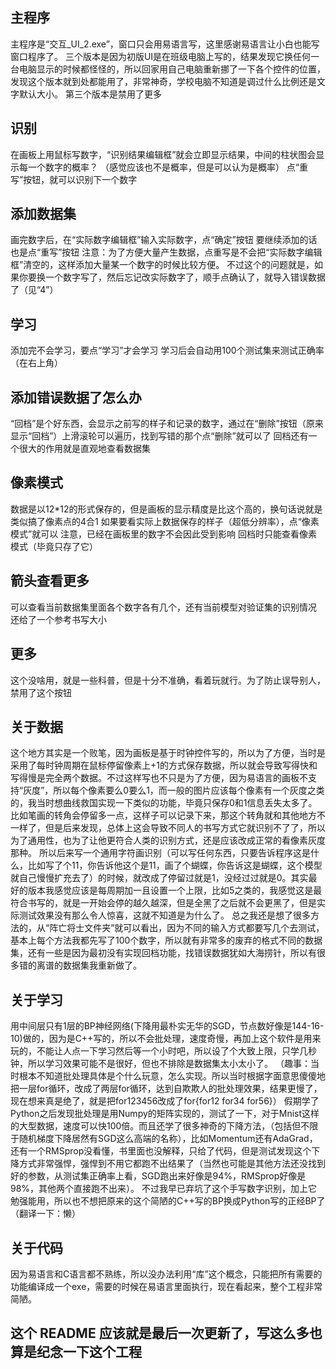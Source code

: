 ## 主程序
主程序是“交互_UI_2.exe”，窗口只会用易语言写，这里感谢易语言让小白也能写窗口程序了。
三个版本是因为初版UI是在班级电脑上写的，结果发现它换任何一台电脑显示的时候都怪怪的，所以回家用自己电脑重新挪了一下各个控件的位置，发现这个版本就到处都能用了，非常神奇，学校电脑不知道是调过什么比例还是文字默认大小。
第三个版本是禁用了更多

## 识别
在画板上用鼠标写数字，“识别结果编辑框”就会立即显示结果，中间的柱状图会显示每一个数字的概率？
（感觉应该也不是概率，但是可以认为是概率）
点“重写”按钮，就可以识别下一个数字

## 添加数据集
画完数字后，在“实际数字编辑框”输入实际数字，点“确定”按钮
要继续添加的话也是点“重写”按钮
注意：为了方便大量产生数据，点重写是不会把“实际数字编辑框”清空的，这样添加大量某一个数字的时候比较方便。
不过这个的问题就是，如果你要换一个数字写了，然后忘记改实际数字了，顺手点确认了，就导入错误数据了（见“4”）

## 学习
添加完不会学习，要点“学习”才会学习
学习后会自动用100个测试集来测试正确率（在右上角）

## 添加错误数据了怎么办
“回档”是个好东西，会显示之前写的样子和记录的数字，通过在“删除”按钮（原来显示“回档”）上滑滚轮可以遍历，找到写错的那个点“删除”就可以了
回档还有一个很大的作用就是直观地查看数据集

## 像素模式
数据是以12*12的形式保存的，但是画板的显示精度是比这个高的，换句话说就是类似搞了像素点的4合1
如果要看实际上数据保存的样子（超低分辨率），点“像素模式”就可以
注意，已经在画板里的数字不会因此受到影响
回档时只能查看像素模式（毕竟只存了它）

## 箭头查看更多
可以查看当前数据集里面各个数字各有几个，还有当前模型对验证集的识别情况
还给了一个参考书写大小

## 更多
这个没啥用，就是一些科普，但是十分不准确，看着玩就行。为了防止误导别人，禁用了这个按钮

## 关于数据
这个地方其实是一个败笔，因为画板是基于时钟控件写的，所以为了方便，当时是采用了每时钟周期在鼠标停留像素上+1的方式保存数据，所以就会导致写得快和写得慢是完全两个数据。不过这样写也不只是为了方便，因为易语言的画板不支持“灰度”，所以每个像素要么0要么1，而一般的图片应该每个像素有一个灰度之类的，我当时想曲线救国实现一下类似的功能，毕竟只保存0和1信息丢失太多了。比如笔画的转角会停留多一点，这样子可以记录下来，那这个转角就和其他地方不一样了，但是后来发现，总体上这会导致不同人的书写方式它就识别不了了，所以为了通用性，也为了让他更符合人类的识别方式，还是应该改成正常的看像素灰度那种。
所以后来写一个通用字符画识别（可以写任何东西，只要告诉程序这是什么，比如写了个11，你告诉他这个是11，画了个蝴蝶，你告诉这是蝴蝶，这个模型就自己慢慢扩充去了）的时候，就改成了停留过就是1，没经过过就是0。其实最好的版本我感觉应该是每周期加一且设置一个上限，比如5之类的，我感觉这是最符合书写的，就是一开始会停的越久越深，但是全黑了之后就不会更黑了，但是实际测试效果没有那么令人惊喜，这就不知道是为什么了。
总之我还是想了很多方法的，从“阵亡将士文件夹”就可以看出，因为不同的输入方式都要写几个去测试，基本上每个方法我都先写了100个数字，所以就有非常多的废弃的格式不同的数据集，还有一些是因为最初没有实现回档功能，找错误数据犹如大海捞针，所以有很多错的离谱的数据集我重新做了。

## 关于学习
用中间层只有1层的BP神经网络(下降用最朴实无华的SGD，节点数好像是144-16-10)做的，因为是C++写的，所以不会批处理，速度奇慢，再加上这个软件是用来玩的，不能让人点一下学习然后等一个小时吧，所以设了个大致上限，只学几秒钟，所以学习效果可能不是很好，但也不排除是数据集太小太小了。
（趣事：当时根本不知道批处理具体是个什么玩意，怎么实现。所以当时根据字面意思傻傻地把一层for循环，改成了两层for循环，达到自欺欺人的批处理效果，结果更慢了，现在想来真是绝了，就是把for123456改成了for{for12 for34 for56}）
假期学了Python之后发现批处理是用Numpy的矩阵实现的，测试了一下，对于Mnist这样的大型数据，速度可以快100倍。而且还学了很多神奇的下降方法，（包括但不限于随机梯度下降居然有SGD这么高端的名称），比如Momentum还有AdaGrad，还有一个RMSprop没看懂，书里面也没解释，只给了代码，但是测试发现这个下降方式非常强悍，强悍到不用它都跑不出结果了（当然也可能是其他方法还没找到好的参数，从测试集正确率上看，SGD跑出来好像是94%，RMSprop好像是98%，其他两个直接跑不出来）。
不过我早已弃坑了这个手写数字识别，加上它勉强能用，所以也不想把原来的这个简陋的C++写的BP换成Python写的正经BP了（翻译一下：懒）

## 关于代码
因为易语言和C语言都不熟练，所以没办法利用“库”这个概念，只能把所有需要的功能编译成一个exe，需要的时候在易语言里面执行，现在看起来，整个工程非常简陋。

## 这个 README 应该就是最后一次更新了，写这么多也算是纪念一下这个工程